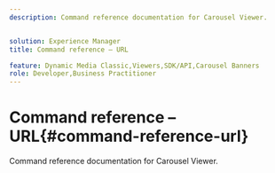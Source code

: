 ```yaml
---
description: Command reference documentation for Carousel Viewer.


solution: Experience Manager
title: Command reference – URL

feature: Dynamic Media Classic,Viewers,SDK/API,Carousel Banners
role: Developer,Business Practitioner
---
```


# Command reference – URL{#command-reference-url}

Command reference documentation for Carousel Viewer.

